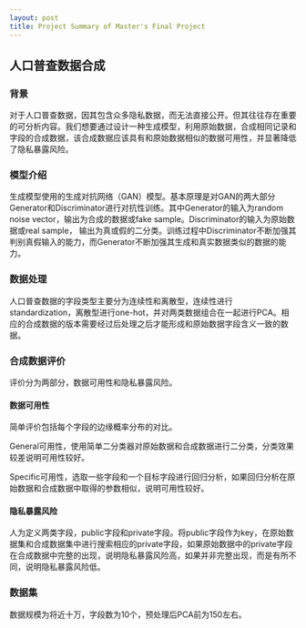 ```yaml
---
layout: post
title: Project Summary of Master's Final Project
---
```

## 人口普查数据合成

### 背景
对于人口普查数据，因其包含众多隐私数据，而无法直接公开。但其往往存在重要的可分析内容。我们想要通过设计一种生成模型，利用原始数据，合成相同记录和字段的合成数据，该合成数据应该具有和原始数据相似的数据可用性，并显著降低了隐私暴露风险。

### 模型介绍
生成模型使用的生成对抗网络（GAN）模型。基本原理是对GAN的两大部分Generator和Discriminator进行对抗性训练。其中Generator的输入为random noise vector，输出为合成的数据或fake sample。Discriminator的输入为原始数据或real sample， 输出为真或假的二分类。训练过程中Discriminator不断加强其判别真假输入的能力，而Generator不断加强其生成和真实数据类似的数据的能力。

### 数据处理
人口普查数据的字段类型主要分为连续性和离散型，连续性进行standardization，离散型进行one-hot，并对两类数据组合在一起进行PCA。相应的合成数据的版本需要经过后处理之后才能形成和原始数据字段含义一致的数据。

### 合成数据评价
评价分为两部分，数据可用性和隐私暴露风险。

#### 数据可用性
简单评价包括每个字段的边缘概率分布的对比。

General可用性，使用简单二分类器对原始数据和合成数据进行二分类，分类效果较差说明可用性较好。

Specific可用性，选取一些字段和一个目标字段进行回归分析，如果回归分析在原始数据和合成数据中取得的参数相似，说明可用性较好。

#### 隐私暴露风险
人为定义两类字段，public字段和private字段。将public字段作为key，在原始数据集和合成数据集中进行搜索相应的private字段，如果原始数据中的private字段在合成数据中完整的出现，说明隐私暴露风险高，如果并非完整出现，而是有所不同，说明隐私暴露风险低。

### 数据集
数据规模为将近十万，字段数为10个，预处理后PCA前为150左右。
